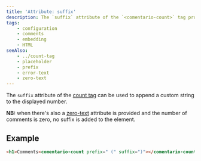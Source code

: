 ```yaml
---
title: 'Attribute: suffix'
description: The `suffix` attribute of the `<comentario-count>` tag provides text displayed before the number
tags:
    - configuration
    - comments
    - embedding
    - HTML
seeAlso:
    - ../count-tag
    - placeholder
    - prefix
    - error-text
    - zero-text
---
```


The `suffix` attribute of the [count tag](../count-tag) can be used to append a custom string to the displayed number.

<!--more-->

**NB:** when there's also a [zero-text](zero-text) attribute is provided and the number of comments is zero, no suffix is added to the element.

## Example

```html
<h1>Comments<comentario-count prefix=" (" suffix=")"></comentario-count></h1>
```
